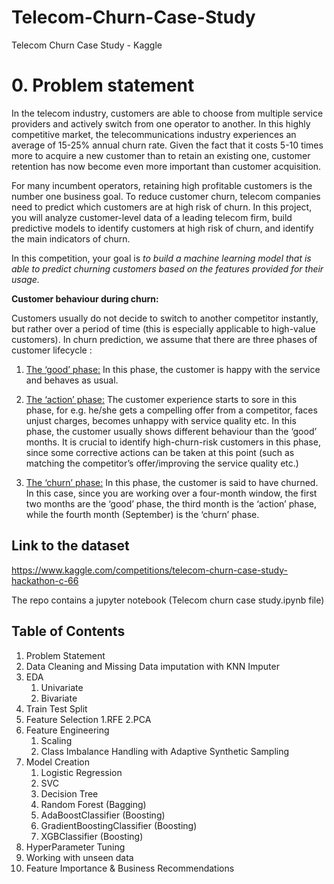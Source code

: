 # Telecom-Churn-Case-Study
Telecom Churn Case Study - Kaggle

# 0. Problem statement

In the telecom industry, customers are able to choose from multiple service providers and actively switch from one operator to another. In this highly competitive market, the telecommunications industry experiences an average of 15-25% annual churn rate. Given the fact that it costs 5-10 times more to acquire a new customer than to retain an existing one, customer retention has now become even more important than customer acquisition.

For many incumbent operators, retaining high profitable customers is the number one business
goal. To reduce customer churn, telecom companies need to predict which customers are at high risk of churn. In this project, you will analyze customer-level data of a leading telecom firm, build predictive models to identify customers at high risk of churn, and identify the main indicators of churn.

In this competition, your goal is *to build a machine learning model that is able to predict churning customers based on the features provided for their usage.*

**Customer behaviour during churn:**

Customers usually do not decide to switch to another competitor instantly, but rather over a
period of time (this is especially applicable to high-value customers). In churn prediction, we
assume that there are three phases of customer lifecycle :

1. <u>The ‘good’ phase:</u> In this phase, the customer is happy with the service and behaves as usual.

2. <u>The ‘action’ phase:</u> The customer experience starts to sore in this phase, for e.g. he/she gets a compelling offer from a competitor, faces unjust charges, becomes unhappy with service quality etc. In this phase, the customer usually shows different behaviour than the ‘good’ months. It is crucial to identify high-churn-risk customers in this phase, since some corrective actions can be taken at this point (such as matching the competitor’s offer/improving the service quality etc.)

3. <u>The ‘churn’ phase:</u> In this phase, the customer is said to have churned. In this case, since you are working over a four-month window, the first two months are the ‘good’ phase, the third month is the ‘action’ phase, while the fourth month (September) is the ‘churn’ phase.

## Link to the dataset
https://www.kaggle.com/competitions/telecom-churn-case-study-hackathon-c-66

The repo contains a jupyter notebook (Telecom churn case study.ipynb file)

## Table of Contents 
1. Problem Statement
2. Data Cleaning and Missing Data imputation with KNN Imputer
3. EDA
   1. Univariate
   2. Bivariate
4. Train Test Split
5. Feature Selection
       1.RFE
       2.PCA
6. Feature Engineering
    1. Scaling
    2. Class Imbalance Handling with Adaptive Synthetic Sampling
7. Model Creation
    1. Logistic Regression
    2. SVC
    3. Decision Tree
    4. Random Forest (Bagging)
    5. AdaBoostClassifier (Boosting)
    6. GradientBoostingClassifier (Boosting)
    7. XGBClassifier (Boosting)
8. HyperParameter Tuning
9. Working with unseen data
10. Feature Importance & Business Recommendations 
